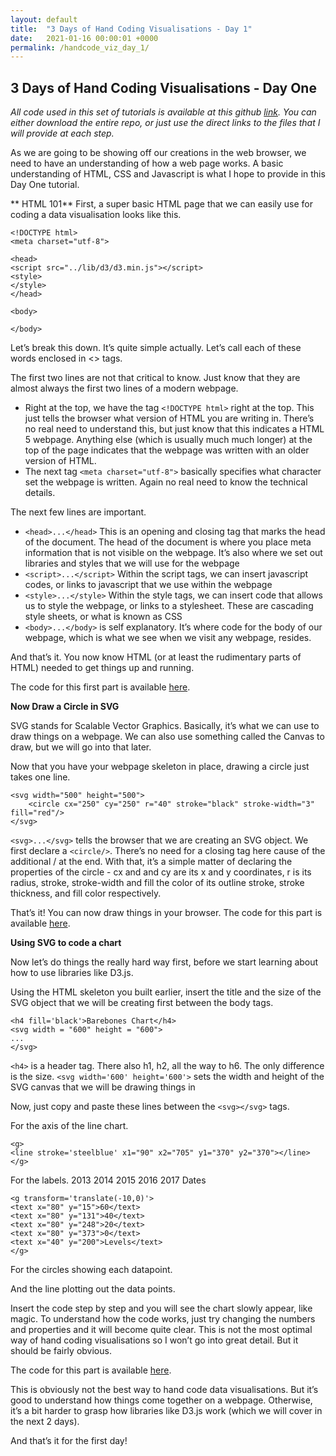 ```yaml
---
layout: default
title:  "3 Days of Hand Coding Visualisations - Day 1"
date:   2021-01-16 00:00:01 +0000
permalink: /handcode_viz_day_1/
---
```


## 3 Days of Hand Coding Visualisations - Day One


_All code used in this set of tutorials is available at this github [link][1]. You can either download the entire repo, or just use the direct links to the files that I will provide at each step._

As we are going to be showing off our creations in the web browser, we need to have an understanding of how a web page works. A basic understanding of HTML, CSS and Javascript is what I hope to provide in this Day One tutorial.

** HTML 101**
First, a super basic HTML page that we can easily use for coding a data visualisation looks like this.

	<!DOCTYPE html>
	<meta charset="utf-8">
	
	<head>
	<script src="../lib/d3/d3.min.js"></script>
	<style>
	</style>
	</head>
	
	<body>
	
	</body>

Let’s break this down. It’s quite simple actually. Let’s call each of these words enclosed in \<\> tags.

The first two lines are not that critical to know. Just know that they are almost always the first two lines of a modern webpage.
- Right at the top, we have the tag `<!DOCTYPE html>` right at the top. This just tells the browser what version of HTML you are writing in. There’s no real need to understand this, but just know that this indicates a HTML 5 webpage. Anything else (which is usually much much longer) at the top of the page indicates that the webpage was written with an older version of HTML.
- The next tag `<meta charset="utf-8">` basically specifies what character set the webpage is written. Again no real need to know the technical details.

The next few lines are important.
- `<head>...</head>` This is an opening and closing tag that marks the head of the document. The head of the document is where you place meta information that is not visible on the webpage. It’s also where we set out libraries and styles that we will use for the webpage
- `<script>...</script>` Within the script tags, we can insert javascript codes, or links to javascript that we use within the webpage
- `<style>...</style>` Within the style tags, we can insert code that allows us to style the webpage, or links to a stylesheet. These are cascading style sheets, or what is known as CSS
- `<body>...</body>` is self explanatory. It’s where code for the body of our webpage, which is what we see when we visit any webpage, resides.

And that’s it. You now know HTML (or at least the rudimentary parts of HTML) needed to get things up and running.

The code for this first part is available [here][2].

**Now Draw a Circle in SVG**

SVG stands for Scalable Vector Graphics. Basically, it’s what we can use to draw things on a webpage. We can also use something called the Canvas to draw, but we will go into that later.

Now that you have your webpage skeleton in place, drawing a circle just takes one line.

	<svg width="500" height="500">
		<circle cx="250" cy="250" r="40" stroke="black" stroke-width="3" fill="red"/>
	</svg>

`<svg>...</svg>` tells the browser that we are creating an SVG object. We first declare a `<circle/>`. There’s no need for a closing tag here cause of the additional / at the end. With that, it’s a simple matter of declaring the properties of the circle - cx and and cy are its x and y coordinates, r is its radius, stroke, stroke-width and fill the color of its outline stroke, stroke thickness, and fill color respectively.

That’s it! You can now draw things in your browser. The code for this part is available [here][3]. 

**Using SVG to code a chart**

Now let’s do things the really hard way first, before we start learning about how to use libraries like D3.js.

Using the HTML skeleton you built earlier, insert the title and the size of the SVG object that we will be creating first between the body tags.

	<h4 fill='black'>Barebones Chart</h4>
	<svg width = "600" height = "600">
	...
	</svg>

`<h4>` is a header tag. There also h1, h2, all the way to h6. The only difference is the size. `<svg width='600' height='600'>` sets the width and height of the SVG canvas that we will be drawing things in 
 
Now, just copy and paste these lines between the `<svg></svg>` tags. 

For the axis of the line chart.
	<g>
	<line stroke='steelblue' x1="90" x2="90" y1="5" y2="371">
	</line>
	</g>
	
	<g>
	<line stroke='steelblue' x1="90" x2="705" y1="370" y2="370"></line>
	</g>

For the labels.
	<g transform='translate(0,10)'>
	<text x="100" y="400">2013</text>
	<text x="246" y="400">2014</text>
	<text x="392" y="400">2015</text>
	<text x="538" y="400">2016</text>
	<text x="684" y="400">2017</text>
	<text x="400" y="440">Dates</text>
	</g>
	
	<g transform='translate(-10,0)'>
	<text x="80" y="15">60</text>
	<text x="80" y="131">40</text>
	<text x="80" y="248">20</text>
	<text x="80" y="373">0</text>
	<text x="40" y="200">Levels</text>
	</g>

For the circles showing each datapoint.
	<g>
	<circle cx="90" cy="192" r="4" fill='steelblue'></circle>
	<circle cx="240" cy="141" fill='steelblue' r="4"></circle>
	<circle cx="388" cy="179" fill='steelblue' r="4"></circle>
	<circle cx="531" cy="200" fill='steelblue' r="4"></circle>
	<circle cx="677" cy="104" fill='steelblue' r="4"></circle>
	</g>
	

And the line plotting out the data points.
	<polyline
		 fill="none"
		 stroke="steelblue"
		 stroke-width="1"
		 points="
		   90,192
		   240,141
		   388,179
		   531,200
		   677,104"/>

Insert the code step by step and you will see the chart slowly appear, like magic. To understand how the code works, just try changing the numbers and properties and it will become quite clear. This is not the most optimal way of hand coding visualisations so I won’t go into great detail. But it should be fairly obvious.

The code for this part is available [here][4]. 

This is obviously not the best way to hand code data visualisations. But it’s good to understand how things come together on a webpage. Otherwise, it’s a bit harder to grasp how libraries like D3.js work (which we will cover in the next 2 days).

And that’s it for the first day!

[1]:	https://github.com/playgrdstar/handcoding_viz
[2]:	https://github.com/playgrdstar/handcoding_viz/blob/master/src/one.html
[3]:	https://github.com/playgrdstar/handcoding_viz/blob/master/src/one_ans.html
[4]:	https://github.com/playgrdstar/handcoding_viz/blob/master/src/two.html